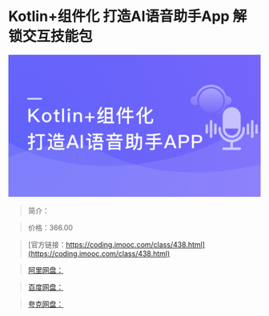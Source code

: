 # Kotlin+组件化 打造AI语音助手App 解锁交互技能包

![img](../../assets/5fd191e1093bbaf005400304.png)

> 简介：

> 价格：366.00

> [官方链接：https://coding.imooc.com/class/438.html](https://coding.imooc.com/class/438.html)

> [阿里网盘：]()

> [百度网盘：]()

> [夸克网盘：]()
